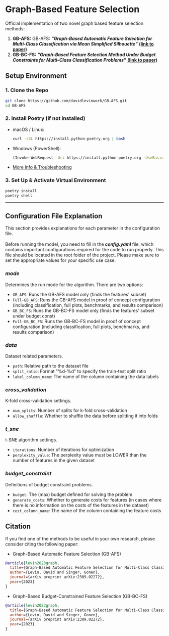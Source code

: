 # Graph-Based Feature Selection
Official implementation of two novel graph based feature selection methods: 
1. **GB-AFS:** GB-AFS: ***"Graph-Based Automatic Feature Selection for Multi-Class Classification via Mean Simplified Silhouette"*** [**(link to paper)**](https://arxiv.org/pdf/2309.02272.pdf)
2. **GB-BC-FS:** ***"Graph-Based Feature Selection Method Under Budget Constraints for Multi-Class Classification Problems"*** [**(link to paper)**](https://arxiv.org/pdf/2309.02272.pdf)

## Setup Environment

### 1. Clone the Repo

```bash
git clone https://github.com/davidlevinwork/GB-AFS.git
cd GB-AFS
```

### 2. Install Poetry (if not installed)

- macOS / Linux: 
  ```bash
  curl -sSL https://install.python-poetry.org | bash
  ```
- Windows (PowerShell): 
  ```bash
  (Invoke-WebRequest -Uri https://install.python-poetry.org -UseBasicParsing).Content | python -
  ```
- [More Info & Troubleshooting](https://python-poetry.org/docs/#installation)

### 3. Set Up & Activate Virtual Environment
 ```bash
 poetry install
 poetry shell
 ```

---

## Configuration File Explanation
This section provides explanations for each parameter in the configuration file. 
<br /> <br />
Before running the model, you need to fill in the ***config.yaml*** file, which contains important configurations required for the code to run properly. This file should be located in the root folder of the project. Please make sure to set the appropriate values for your specific use case. 

### *mode*
Determines the run mode for the algorithm. There are two options:
- `GB_AFS`: Runs the GB-AFS model only (finds the features' subset)
- `Full-GB_AFS`: Runs the GB-AFS model in proof of concept configuration (including classification, full plots, benchmarks, and results comparison)
- `GB_BC_FS`: Runs the GB-BC-FS model only (finds the features' subset under budget const)
- `Full-GB_BC_FS`: Runs the GB-BC-FS model in proof of concept configuration (including classification, full plots, benchmarks, and results comparison)
### *data*
Dataset related parameters.
- `path`: Relative path to the dataset file
- `split_ratio`: Format "%d-%d" to specify the train-test split ratio
- `label_column_name`: The name of the column containing the data labels
### *cross_validation*
K-fold cross-validation settings.
- `num_splits`: Number of splits for k-fold cross-validation
- `allow_shuffle`: Whether to shuffle the data before splitting it into folds
### *t_sne*
t-SNE algorithm settings.
- `iterations`: Number of iterations for optimization
- `perplexity_value`: The perplexity value must be LOWER than the number of features in the given dataset
### *budget_constraint*
Definitions of budget constraint problems.
- `budget`: The (max) budget defined for solving the problem
- `generate_costs`: Whether to generate costs for features (in cases where there is no information on the costs of the features in the dataset)
- `cost_column_name`: The name of the column containing the feature costs


## Citation
If you find one of the methods to be useful in your own research, please consider citing the following paper:
- Graph-Based Automatic Feature Selection (GB-AFS)
```bib
@article{levin2023graph,
  title={Graph-Based Automatic Feature Selection for Multi-Class Classification via Mean Simplified Silhouette},
  author={Levin, David and Singer, Gonen},
  journal={arXiv preprint arXiv:2309.02272},
  year={2023}
}
```
- Graph-Based Budget-Constrained Feature Selection (GB-BC-FS)
```bib
@article{levin2023graph,
  title={Graph-Based Automatic Feature Selection for Multi-Class Classification via Mean Simplified Silhouette},
  author={Levin, David and Singer, Gonen},
  journal={arXiv preprint arXiv:2309.02272},
  year={2023}
}
```